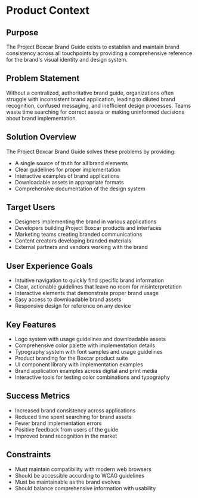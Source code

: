 # Product Context

## Purpose
The Project Boxcar Brand Guide exists to establish and maintain brand consistency across all touchpoints by providing a comprehensive reference for the brand's visual identity and design system.

## Problem Statement
Without a centralized, authoritative brand guide, organizations often struggle with inconsistent brand application, leading to diluted brand recognition, confused messaging, and inefficient design processes. Teams waste time searching for correct assets or making uninformed decisions about brand implementation.

## Solution Overview
The Project Boxcar Brand Guide solves these problems by providing:
- A single source of truth for all brand elements
- Clear guidelines for proper implementation
- Interactive examples of brand applications
- Downloadable assets in appropriate formats
- Comprehensive documentation of the design system

## Target Users
- Designers implementing the brand in various applications
- Developers building Project Boxcar products and interfaces
- Marketing teams creating branded communications
- Content creators developing branded materials
- External partners and vendors working with the brand

## User Experience Goals
- Intuitive navigation to quickly find specific brand information
- Clear, actionable guidelines that leave no room for misinterpretation
- Interactive elements that demonstrate proper brand usage
- Easy access to downloadable brand assets
- Responsive design for reference on any device

## Key Features
- Logo system with usage guidelines and downloadable assets
- Comprehensive color palette with implementation details
- Typography system with font samples and usage guidelines
- Product branding for the Boxcar product suite
- UI component library with implementation examples
- Brand application examples across digital and print media
- Interactive tools for testing color combinations and typography

## Success Metrics
- Increased brand consistency across applications
- Reduced time spent searching for brand assets
- Fewer brand implementation errors
- Positive feedback from users of the guide
- Improved brand recognition in the market

## Constraints
- Must maintain compatibility with modern web browsers
- Should be accessible according to WCAG guidelines
- Must be maintainable as the brand evolves
- Should balance comprehensive information with usability
